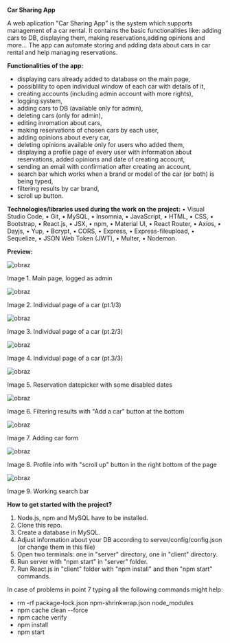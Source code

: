 **Car Sharing App**

A web aplication "Car Sharing App" is the system which supports management of a car rental.
It contains the basic functionalities like: adding cars to DB, displaying them, making reservations,adding opinions and more...
The app can automate storing and adding data about cars in car rental and help managing reservations.

**Functionalities of the app:**
- displaying cars already added to database on the main page,
- possiblility to open individual window of each car with details of it,
- creating accounts (including admin account with more rights),
- logging system,
- adding cars to DB (available only for admin),
- deleting cars (only for admin),
- editing inromation about cars,
- making reservations of chosen cars by each user,
- adding opinions about every car,
- deleting opinions available only for users who added them,
- displaying a profile page of every user with information about reservations, added opinions and date of creating account,
- sending an email with confirmation after creating an account,
- search bar which works when a brand or model of the car (or both) is being typed,
- filtering results by car brand,
- scroll up button.

**Technologies/libraries used during the work on the project:**
•	Visual Studio Code,
•	Git,
•	MySQL,
•	Insomnia,
•	JavaScript,
•	HTML,
•	CSS,
•	Bootstrap,
•	React.js,
•	JSX,
•	npm,
•	Material UI,
•	React Router,
•	Axios,
•	Dayjs,
•	Yup,
•	Bcrypt,
•	CORS,
•	Express,
•	Express-fileupload,
•	Sequelize,
•	JSON Web Token (JWT),
•	Multer,
•	Nodemon.

**Preview:**

![obraz](https://user-images.githubusercontent.com/81360745/192820808-ecd6560d-15d0-4fef-851d-288421497e57.png)

Image 1. Main page, logged as admin


![obraz](https://user-images.githubusercontent.com/81360745/192821329-4c08d118-4b64-4f56-85da-3352c8480d50.png)

Image 2. Individual page of a car (pt.1/3)


![obraz](https://user-images.githubusercontent.com/81360745/192828717-1a71ab0f-a771-42ee-9aa2-04c030d6f550.png)

Image 3. Individual page of a car (pt.2/3)


![obraz](https://user-images.githubusercontent.com/81360745/192821678-912b60a1-a7bb-4d76-a120-a7d24aaf9ac3.png)

Image 4. Individual page of a car (pt.3/3)


![obraz](https://user-images.githubusercontent.com/81360745/192821938-79ff3896-4bcd-4439-9e69-59c5bd45c27f.png)

Image 5. Reservation datepicker with some disabled dates


![obraz](https://user-images.githubusercontent.com/81360745/192822191-0a1c0126-8100-4a42-8915-58c3c095b6bc.png)

Image 6. Filtering results with "Add a car" button at the bottom


![obraz](https://user-images.githubusercontent.com/81360745/192823834-39a3b85c-9559-4af4-903c-e4f75764eb62.png)

Image 7. Adding car form


![obraz](https://user-images.githubusercontent.com/81360745/192824186-1ba05fbf-1f00-4d97-952c-8e04332bea6e.png)

Image 8. Profile info with "scroll up" button in the right bottom of the page


![obraz](https://user-images.githubusercontent.com/81360745/192824501-69a0e734-3b0c-413f-a099-dc407bf4b1a0.png)

Image 9. Working search bar



**How to get started with the project?**

1. Node.js, npm and MySQL have to be installed.
2. Clone this repo.
3. Create a database in MySQL.
4. Adjust information about your DB according to server/config/config.json (or change them in this file)
5. Open two terminals: one in "server" directory, one in "client" directory.
6. Run server with "npm start" in "server" folder.
7. Run React.js in "client" folder with "npm install" and then "npm start" commands.


In case of problems in point 7 typing all the following commands might help:

- rm -rf package-lock.json npm-shrinkwrap.json node_modules
- npm cache clean --force
- npm cache verify
- npm install
- npm start










